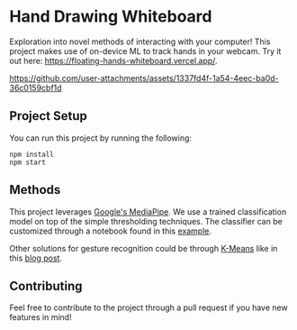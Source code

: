 # Hand Drawing Whiteboard

Exploration into novel methods of interacting with your computer! This project makes use of on-device ML to track hands in your webcam. Try it out here: https://floating-hands-whiteboard.vercel.app/.

https://github.com/user-attachments/assets/1337fd4f-1a54-4eec-ba0d-36c0159cbf1d

## Project Setup

You can run this project by running the following:

```
npm install
npm start
```

## Methods

This project leverages [Google's MediaPipe](https://ai.google.dev/edge/mediapipe/solutions/guide). We use a trained classification model on top of the simple thresholding techniques. The classifier can be customized through a notebook found in this [example](https://ai.google.dev/edge/mediapipe/solutions/customization/gesture_recognizer).

Other solutions for gesture recognition could be through [K-Means](https://en.wikipedia.org/wiki/K-means_clustering) like in this [blog post](https://deividasmaciejauskas.substack.com/p/classification-for-hand-pose-gestures?r=2813h6&utm_campaign=post&utm_medium=web&triedRedirect=true).

## Contributing

Feel free to contribute to the project through a pull request if you have new features in mind!
